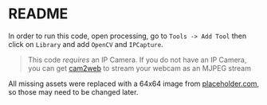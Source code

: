 # README

In order to run this code, open processing, go to `Tools -> Add Tool` then click on `Library` and add `OpenCV` and `IPCapture`.


> This code *requires* an IP Camera. If you do not have an IP Camera, you can get [cam2web](https://www.codeproject.com/Articles/1199725/cam-web-Streaming-camera-to-web-as-MJPEG-stream) to stream your webcam as an MJPEG stream


All missing assets were replaced with a 64x64 image from [placeholder.com](https://placeholder.com/), so those may need to be changed later.